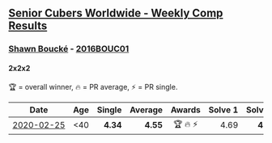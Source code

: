 <style>table {white-space: nowrap;}</style>

## [Senior Cubers Worldwide - Weekly Comp Results](/scw-comp/results/)
### [Shawn Boucké](../shawn_boucke.md) - [2016BOUC01](https://www.worldcubeassociation.org/persons/2016BOUC01?event=222)
#### 2x2x2

🏆 = overall winner, 🔥 = PR average, ⚡ = PR single.

| Date | Age | Single | Average | Awards | Solve 1 | Solve 2 | Solve 3 | Solve 4 | Solve 5 | Video |
| :--: | :--: | --: | --: | :--: | --: | --: | --: | --: | --: | :-- |
| [2020-02-25](../../results/222/2020-02-25.md) | <40 | **4.34** | **4.55** | 🏆 🔥 ⚡ | 4.69 | **4.34** | 4.53 | 5.54 | 4.44 | [Link](https://www.facebook.com/events/2972213492840148/permalink/2975010722560425/) |


<!-- Global site tag (gtag.js) - Google Analytics -->
<script async src="https://www.googletagmanager.com/gtag/js?id=UA-86348435-3"></script>
<script>window.dataLayer = window.dataLayer || []; function gtag() {dataLayer.push(arguments);} gtag('js', new Date()); gtag('config', 'UA-86348435-3');</script>
